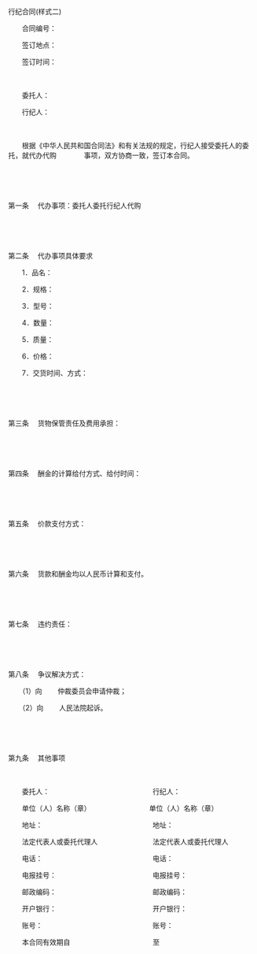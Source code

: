 



行纪合同(样式二)



 

　　合同编号：

　　签订地点：

　　签订时间：　　

　　

　　委托人：

　　行纪人：　　

　　

　　根据《中华人民共和国合同法》和有关法规的规定，行纪人接受委托人的委托，就代办代购　　　　事项，双方协商一致，签订本合同。

　　

　　

第一条
　代办事项：委托人委托行纪人代购

　　

　　

第二条
　代办事项具体要求

　　1．品名： 

　　2．规格：

　　3．型号：

　　4．数量：

　　5．质量：

　　6．价格：

　　7．交货时间、方式：

　　

　　

第三条
　货物保管责任及费用承担：

　　

　　

第四条
　酬金的计算给付方式、给付时间：

　　

　　

第五条
　价款支付方式：

　　

　　

第六条
　货款和酬金均以人民币计算和支付。

　　

　　

第七条
　违约责任：

　　

　　

第八条
　争议解决方式：

　　（1）向　　 仲裁委员会申请仲裁； 

　　（2）向　　 人民法院起诉。

　　

　　

第九条
　其他事项　　

　　

　　委托人：　　　　　　　　　　　　　　　行纪人：

　　单位（人）名称（章）　　　　　　　　　单位（人）名称（章）

　　地址：　　　　　　　　　　　　　　　　地址：

　　法定代表人或委托代理人　　　　　　　　法定代表人或委托代理人

　　电话：　　　　　　　　　　　　　　　　电话：

　　电报挂号：　　　　　　　　　　　　　　电报挂号：

　　邮政编码：　　　　　　　　　　　　　　邮政编码：

　　开户银行：　　　　　　　　　　　　　　开户银行：

　　账号：　　　　　　　　　　　　　　　　账号：

　　本合同有效期自　　　　　　　　　　　　至